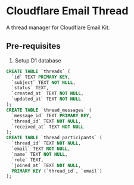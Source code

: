 # Cloudflare Email Thread

A thread manager for Cloudflare Email Kit.

## Pre-requisites

1. Setup D1 database

```sql
CREATE TABLE `threads` (
  `id` TEXT PRIMARY KEY,
  `subject` TEXT NOT NULL,
  `status` TEXT,
  `created_at` TEXT NOT NULL,
  `updated_at` TEXT NOT NULL
);
CREATE TABLE `thread_messages` (
  `message_id` TEXT PRIMARY KEY,
  `thread_id` TEXT NOT NULL,
  `received_at` TEXT NOT NULL
);
CREATE TABLE `thread_participants` (
  `thread_id` TEXT NOT NULL,
  `email` TEXT NOT NULL,
  `name` TEXT NOT NULL,
  `role` TEXT,
  `joined_at` TEXT NOT NULL,
  PRIMARY KEY (`thread_id`, `email`)
);
```
